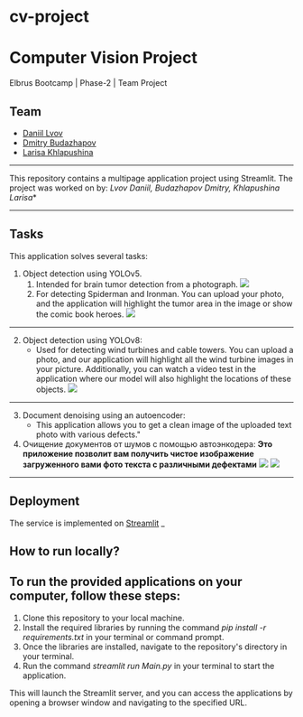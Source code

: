 # cv-project
# Computer Vision Project
Elbrus Bootcamp | Phase-2 | Team Project 
## Team
* [Daniil Lvov](https://github.com/Norgan97)
* [Dmitry Budazhapov](https://github.com/DmitryDorzhievich)
* [Larisa Khlapushina](https://github.com/Khlapushina)
___
This repository contains a multipage application project using Streamlit. The project was worked on by: *Lvov Daniil, Budazhapov Dmitry, Khlapushina Larisa**
___
## Tasks 
This application solves several tasks:
1. Object detection using YOLOv5.
   1. Intended for brain tumor detection from a photograph.
![](https://cdn.readovka.ru/n/1104148/1200x630/ec7da68ba3.jpg)
   2. For detecting Spiderman and Ironman. You can upload your photo, and the application will highlight the tumor area in the image or show the comic book heroes.
![](https://s2.best-wallpaper.net/wallpaper/2560x1440/1906/Iron-Man-and-Spider-man-DC-comics_2560x1440.jpg)
___
2. Object detection using YOLOv8:
   - Used for detecting wind turbines and cable towers. You can upload a photo, and our application will highlight all the wind turbine images in your picture. Additionally, you can watch a video test in the application where our model will also highlight the locations of these objects.
![](https://get.pxhere.com/photo/field-windmill-wind-cumulus-machine-wind-turbine-electricity-energy-england-power-mill-grassland-wind-farm-wind-turbines-835672.jpg)
___
3. Document denoising using an autoencoder:
   - This application allows you to get a clean image of the uploaded text photo with various defects."
3. Очищение документов от шумов с помощью автоэнкодера:
**Это приложение позволит вам получить чистое изображение загруженного вами фото текста с различными дефектами**
![](https://github.com/Norgan97/cv-project/blob/main/2.png)
![](https://github.com/Norgan97/cv-project/blob/main/21.png)
___
## Deployment
The service is implemented on [Streamlit](https://cv-project-as5vxgxapfhae8psceu5xf.streamlit.app/)
_
## How to run locally?
## To run the provided applications on your computer, follow these steps:

1. Clone this repository to your local machine.
2. Install the required libraries by running the command *pip install -r requirements.txt* in your terminal or command prompt.
3. Once the libraries are installed, navigate to the repository's directory in your terminal.
4. Run the command *streamlit run Main.py* in your terminal to start the application.

This will launch the Streamlit server, and you can access the applications by opening a browser window and navigating to the specified URL.
